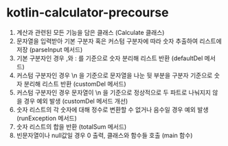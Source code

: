 # kotlin-calculator-precourse

1. 계산과 관련된 모든 기능을 담은 클래스 (Calculate 클래스)
2. 문자열을 입력받아 기본 구분자 혹은 커스텀 구분자에 따라 숫자 추출하여 리스트에 저장 (parseInput 메서드)
3. 기본 구분자인 경우 ,와 : 를 기준으로 숫자 분리해 리스트 반환 (defaultDel 메서드)
4. 커스텀 구분자인 경우 \n 을 기준으로 문자열을 나눈 뒷 부분을 구분자 기준으로 숫자 분리해 리스트 반환 (customDel 메서드)
5. 커스텀 구분자인 경우 문자열이 \n 을 기준으로 정상적으로 두 파트로 나눠지지 않을 경우 예외 발생 (customDel 메서드 개선)
6. 숫자 리스트의 각 숫자에 대해 정수로 변환할 수 없거나 음수일 경우 예외 발생 (runException 메서드)
7. 숫자 리스트의 합을 반환 (totalSum 메서드)
8. 빈문자열이나 null값일 경우 0 출력, 클래스와 함수들 호출 (main 함수)

